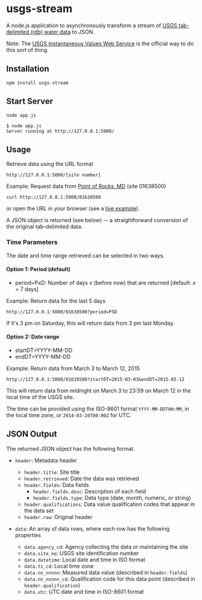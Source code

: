 usgs-stream
===========

A node.js application to asynchronously transform a stream of
[USGS tab-delimited (rdb) water data][1] to JSON.

Note: The [USGS Instantaneous Values Web Service][2] is the official
way to do this sort of thing.

Installation
------------

    npm install usgs-stream

Start Server
------------

    node app.js

    $ node app.js
    Server running at http://127.0.0.1:5000/

Usage
-----

Retrieve data using the URL format

    http://127.0.0.1:5000/[site number]

Example: Request data from [Point of Rocks, MD][3] (site 01638500)

    curl http://127.0.0.1:5000/01638500

or open the URL in your browser (see a [live example][4]).

A JSON object is returned (see below) -- a straightforward conversion
of the original tab-delimited data.

### Time Parameters ###

The date and time range retrieved can be selected in two ways.

#### Option 1: Period (default) ####

* period=P*x*D: Number of days *x* (before now) that are returned
  [default: *x* = 7 days]

Example: Return data for the last 5 days

    http://127.0.0.1:5000/01638500?period=P5D

If it's 3 pm on Saturday, this will return data from 3 pm last Monday.

#### Option 2: Date range ####

* startDT=YYYY-MM-DD
* endDT=YYYY-MM-DD

Example: Return data from March 3 to March 12, 2015

    http://127.0.0.1:5000/01638500?startDT=2015-03-03&endDT=2015-03-12

This will return data from midnight on March 3 to 23:59 on March 12
in the local time of the USGS site.

The time can be provided using the ISO-8601 format `YYYY-MM-DDTHH:MM`,
in the local time zone, or `2014-03-20T00:00Z` for UTC.

JSON Output
-----------

The returned JSON object has the following format.

* `header`: Metadata header
    - `header.title`: Site title
    - `header.retrieved`: Date the data was retrieved
    - `header.fields`: Data fields
        + `header.fields.desc`: Description of each field
        + `header.fields.type`: Data type (date, month, numeric, or string)
    - `header.qualifications`: Data value qualification codes that appear in the data set
    - `header.raw`: Original header

* `data`: An array of data rows, where each row has the following properties
    - `data.agency_cd`: Agency collecting the data or maintaining the site
    - `data.site_no`: USGS site identification number
    - `data.datetime`: Local date and time in ISO format
    - `data.tz_cd`: Local time zone
    - `data.nn_nnnnn`: Measured data value (described in `header.fields`)
    - `data.nn_nnnnn_cd`: Qualification code for this data point (described in `header.qualification`)
    - `data.utc`: UTC date and time in ISO-8601 format


[1]: http://help.waterdata.usgs.gov/faq/about-tab-delimited-output
[2]: http://waterservices.usgs.gov/rest/IV-Service.html
[3]: http://waterdata.usgs.gov/nwis/uv?site_no=01638500
[4]: http://usgs-stream.bitangler.com/01638500
